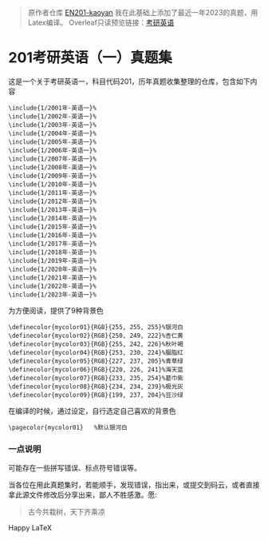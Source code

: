 > 原作者仓库 [EN201-kaoyan](https://gitee.com/ylxdxx/EN201-kaoyan) 我在此基础上添加了最近一年2023的真题，用Latex编译。
> Overleaf只读预览链接：[考研英语](https://cn.overleaf.com/read/mntccmvwkhjz)

# 201考研英语（一）真题集

这是一个关于考研英语一，科目代码201，历年真题收集整理的仓库，包含如下内容

```
\include{1/2001年-英语一}%
\include{1/2002年-英语一}%
\include{1/2003年-英语一}%
\include{1/2004年-英语一}%
\include{1/2005年-英语一}%
\include{1/2006年-英语一}%
\include{1/2007年-英语一}%
\include{1/2008年-英语一}%
\include{1/2009年-英语一}%
\include{1/2010年-英语一}%
\include{1/2011年-英语一}%
\include{1/2012年-英语一}%
\include{1/2013年-英语一}%
\include{1/2014年-英语一}%
\include{1/2015年-英语一}%
\include{1/2016年-英语一}%
\include{1/2017年-英语一}%
\include{1/2018年-英语一}%
\include{1/2019年-英语一}%
\include{1/2020年-英语一}%
\include{1/2021年-英语一}%
\include{1/2022年-英语一}%
\include{1/2023年-英语一}%
```

为方便阅读，提供了9种背景色

```
\definecolor{mycolor01}{RGB}{255, 255, 255}%银河白
\definecolor{mycolor02}{RGB}{250, 249, 222}%杏仁黄
\definecolor{mycolor03}{RGB}{255, 242, 226}%秋叶褐
\definecolor{mycolor04}{RGB}{253, 230, 224}%胭脂红
\definecolor{mycolor05}{RGB}{227, 237, 205}%青草绿
\definecolor{mycolor06}{RGB}{220, 226, 241}%海天蓝
\definecolor{mycolor07}{RGB}{233, 235, 254}%葛巾紫
\definecolor{mycolor08}{RGB}{234, 234, 239}%极光灰
\definecolor{mycolor09}{RGB}{199, 237, 204}%豆沙绿
```

在编译的时候，通过设定，自行选定自己喜欢的背景色

```
\pagecolor{mycolor01}	%默认银河白
```


### 一点说明

可能存在一些拼写错误、标点符号错误等。

当各位在用此真题集时，若能顺手，发现错误，指出来，或提交到码云，或者直接拿此源文件修改后分享出来，鄙人不胜感激。愿:

> 古今共栽树，天下齐乘凉

Happy LaTeX

